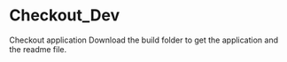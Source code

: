 # Checkout_Dev
Checkout application
Download the build folder to get the application and the readme file.
